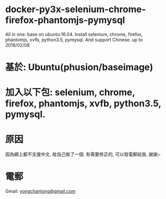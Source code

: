 # docker-py3x-selenium-chrome-firefox-phantomjs-pymysql
All in one: base on ubuntu:16.04. Install selenium, chrome, firefox, phantomjs, xvfb, python3.5, pymysql. And support Chinese. up to 2018/02/08

# 基於: Ubuntu(phusion/baseimage)
# 加入以下包: selenium, chrome, firefox, phantomjs, xvfb, python3.5, pymysql.
# 原因
因為網上都不支援中文, 故自己做了一個. 
有需要修正的, 可以發電郵給我.
謝謝~
# 電郵
Gmail: yongchanlong@gmail.com
